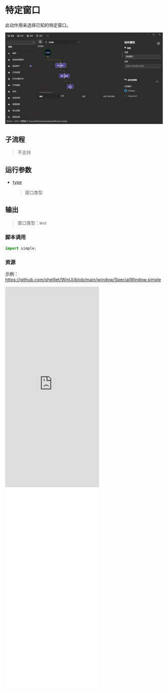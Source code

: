 # 特定窗口 
此动作用来选择已知的特定窗口。

![SpecialWindow](./images/03.png ':size=90%')

## 子流程
> 不支持

## 运行参数

* [type](./enums/KnownWindow.md)
  > 窗口类型



## 输出

> 窗口类型：`Wnd`


### 脚本调用

```python
import simple;

```

### 资源

示例：https://github.com/shelllet/WinUi/blob/main/window/SpecialWindow.simple

<iframe type="text/html" height="640px" src="https://www.youtube.com/embed/LgMOkLOsQ2U" frameborder="0"></iframe>

<iframe src="//player.bilibili.com/player.html?bvid=BV12w411U7rM&page=1&autoplay=0" height='640px' scrolling="no" border="0" frameborder="no" framespacing="0" allowfullscreen="true"></iframe>
